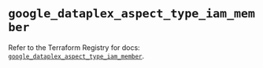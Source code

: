 # `google_dataplex_aspect_type_iam_member`

Refer to the Terraform Registry for docs: [`google_dataplex_aspect_type_iam_member`](https://registry.terraform.io/providers/hashicorp/google/6.41.0/docs/resources/dataplex_aspect_type_iam_member).
